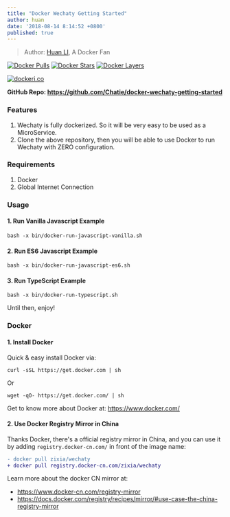 ```yaml
---
title: "Docker Wechaty Getting Started"
author: huan
date: '2018-08-14 8:14:52 +0800'
published: true
---
```


> Author: [Huan LI](https://github.com/zixia), A Docker Fan

[![Docker Pulls](https://img.shields.io/docker/pulls/zixia/wechaty.svg?maxAge=2592000)](https://hub.docker.com/r/zixia/wechaty/)
[![Docker Stars](https://img.shields.io/docker/stars/zixia/wechaty.svg?maxAge=2592000)](https://hub.docker.com/r/zixia/wechaty/)
[![Docker Layers](https://images.microbadger.com/badges/image/zixia/wechaty.svg)](https://microbadger.com/#/images/zixia/wechaty)

[![dockeri.co](http://dockeri.co/image/zixia/wechaty)](https://hub.docker.com/r/zixia/wechaty/)

**GitHub Repo: <https://github.com/Chatie/docker-wechaty-getting-started>**

### Features

1. Wechaty is fully dockerized. So it will be very easy to be used as a MicroService.
1. Clone the above repository, then you will be able to use Docker to run Wechaty with ZERO configuration.

<!--more-->

### Requirements

1. Docker
1. Global Internet Connection

### Usage

#### 1. Run Vanilla Javascript Example

```shell
bash -x bin/docker-run-javascript-vanilla.sh
```

#### 2. Run ES6 Javascript Example

```shell
bash -x bin/docker-run-javascript-es6.sh
```

#### 3. Run TypeScript Example

```shell
bash -x bin/docker-run-typescript.sh
```

Until then, enjoy!

### Docker

#### 1. Install Docker

Quick & easy install Docker via:

```shell
curl -sSL https://get.docker.com | sh
```

Or

```shell
wget -qO- https://get.docker.com/ | sh
```

Get to know more about Docker at: <https://www.docker.com/>

#### 2. Use Docker Registry Mirror in China

Thanks Docker, there's a official registry mirror in China, and you can use it by adding `registry.docker-cn.com/` in front of the image name:

```diff
- docker pull zixia/wechaty
+ docker pull registry.docker-cn.com/zixia/wechaty
```

Learn more about the docker CN mirror at:

- https://www.docker-cn.com/registry-mirror
- https://docs.docker.com/registry/recipes/mirror/#use-case-the-china-registry-mirror
